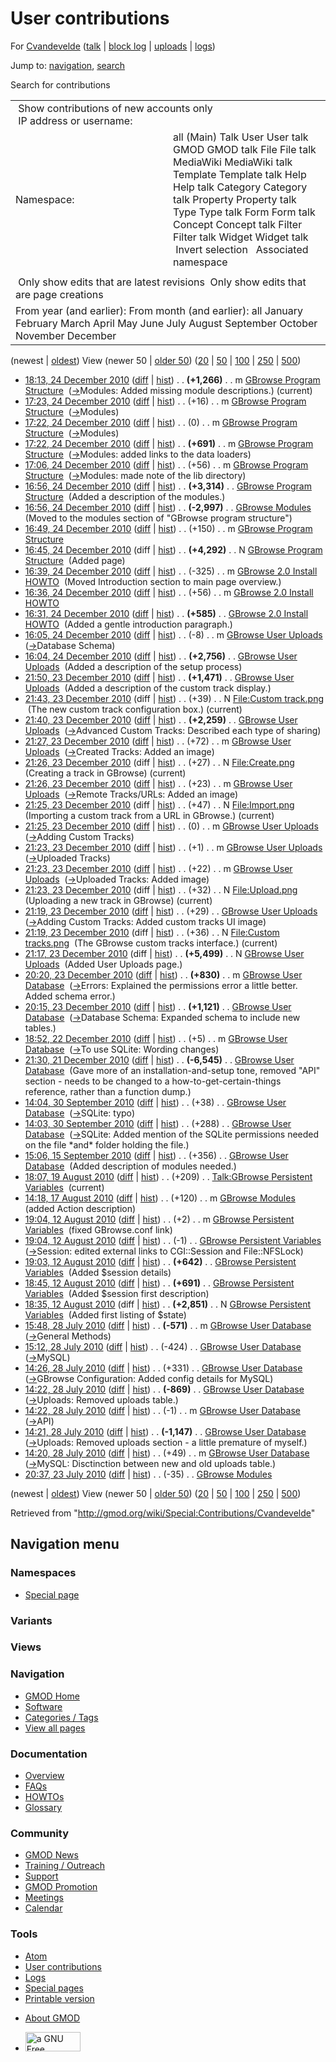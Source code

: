 <div id="mw-page-base" class="noprint">

</div>

<div id="mw-head-base" class="noprint">

</div>

<div id="content" class="mw-body" role="main">

<span id="top"></span>

<div id="mw-js-message" style="display:none;">

</div>



# <span dir="auto">User contributions</span>

<div id="bodyContent">

<div id="contentSub">

For <a
href="/mediawiki/index.php?title=User:Cvandevelde&amp;action=edit&amp;redlink=1"
class="new"
title="User:Cvandevelde (page does not exist)">Cvandevelde</a> (<a
href="/mediawiki/index.php?title=User_talk:Cvandevelde&amp;action=edit&amp;redlink=1"
class="new" title="User talk:Cvandevelde (page does not exist)">talk</a>
\| [block
log](/mediawiki/index.php?title=Special:Log/block&page=User%3ACvandevelde "Special:Log/block")
\|
[uploads](/wiki/Special:ListFiles/Cvandevelde "Special:ListFiles/Cvandevelde")
\| [logs](/wiki/Special:Log/Cvandevelde "Special:Log/Cvandevelde"))

</div>

<div id="jump-to-nav" class="mw-jump">

Jump to: [navigation](#mw-navigation), [search](#p-search)

</div>

<div id="mw-content-text">

Search for contributions

<table class="mw-contributions-table">
<colgroup>
<col style="width: 50%" />
<col style="width: 50%" />
</colgroup>
<tbody>
<tr class="odd">
<td colspan="2"> Show contributions of new accounts only<br />
 IP address or username:</td>
</tr>
<tr class="even">
<td class="mw-label">Namespace:</td>
<td>all (Main) Talk User User talk GMOD GMOD talk File File talk
MediaWiki MediaWiki talk Template Template talk Help Help talk Category
Category talk Property Property talk Type Type talk Form Form talk
Concept Concept talk Filter Filter talk Widget Widget talk  
 Invert selection 
 Associated namespace </td>
</tr>
<tr class="odd">
<td colspan="2"></td>
</tr>
<tr class="even">
<td colspan="2"> Only show edits that are latest revisions
 Only show edits that are page creations</td>
</tr>
<tr class="odd">
<td colspan="2">From year (and earlier): From month (and earlier): all
January February March April May June July August September October
November December</td>
</tr>
</tbody>
</table>

(newest \| <a
href="/mediawiki/index.php?title=Special:Contributions/Cvandevelde&amp;dir=prev&amp;target=Cvandevelde"
class="mw-lastlink" rel="last"
title="Special:Contributions/Cvandevelde">oldest</a>) View (newer 50 \|
<a
href="/mediawiki/index.php?title=Special:Contributions/Cvandevelde&amp;offset=20100723203734&amp;target=Cvandevelde"
class="mw-nextlink" rel="next"
title="Special:Contributions/Cvandevelde">older 50</a>) (<a
href="/mediawiki/index.php?title=Special:Contributions/Cvandevelde&amp;offset=&amp;limit=20&amp;target=Cvandevelde"
class="mw-numlink" title="Special:Contributions/Cvandevelde">20</a> \|
<a
href="/mediawiki/index.php?title=Special:Contributions/Cvandevelde&amp;offset=&amp;limit=50&amp;target=Cvandevelde"
class="mw-numlink" title="Special:Contributions/Cvandevelde">50</a> \|
<a
href="/mediawiki/index.php?title=Special:Contributions/Cvandevelde&amp;offset=&amp;limit=100&amp;target=Cvandevelde"
class="mw-numlink" title="Special:Contributions/Cvandevelde">100</a> \|
<a
href="/mediawiki/index.php?title=Special:Contributions/Cvandevelde&amp;offset=&amp;limit=250&amp;target=Cvandevelde"
class="mw-numlink" title="Special:Contributions/Cvandevelde">250</a> \|
<a
href="/mediawiki/index.php?title=Special:Contributions/Cvandevelde&amp;offset=&amp;limit=500&amp;target=Cvandevelde"
class="mw-numlink" title="Special:Contributions/Cvandevelde">500</a>)

- <a
  href="/mediawiki/index.php?title=GBrowse_Program_Structure&amp;oldid=16318"
  class="mw-changeslist-date" title="GBrowse Program Structure">18:13, 24
  December 2010</a>
  ([diff](/mediawiki/index.php?title=GBrowse_Program_Structure&diff=prev&oldid=16318 "GBrowse Program Structure")
  \|
  [hist](/mediawiki/index.php?title=GBrowse_Program_Structure&action=history "GBrowse Program Structure"))
  <span class="mw-changeslist-separator">. .</span> **(+1,266)**‎
  <span class="mw-changeslist-separator">. .</span> m
  <a href="/wiki/GBrowse_Program_Structure" class="mw-contributions-title"
  title="GBrowse Program Structure">GBrowse Program Structure</a> ‎
  <span class="comment">([→](/wiki/GBrowse_Program_Structure#Modules "GBrowse Program Structure")‎<span dir="auto"><span class="autocomment">Modules:
  </span> Added missing module descriptions.</span>)</span>
  <span class="mw-uctop">(current)</span>
- <a
  href="/mediawiki/index.php?title=GBrowse_Program_Structure&amp;oldid=16317"
  class="mw-changeslist-date" title="GBrowse Program Structure">17:23, 24
  December 2010</a>
  ([diff](/mediawiki/index.php?title=GBrowse_Program_Structure&diff=prev&oldid=16317 "GBrowse Program Structure")
  \|
  [hist](/mediawiki/index.php?title=GBrowse_Program_Structure&action=history "GBrowse Program Structure"))
  <span class="mw-changeslist-separator">. .</span>
  <span class="mw-plusminus-pos" dir="ltr"
  title="8,519 bytes after change">(+16)</span>‎
  <span class="mw-changeslist-separator">. .</span> m
  <a href="/wiki/GBrowse_Program_Structure" class="mw-contributions-title"
  title="GBrowse Program Structure">GBrowse Program Structure</a> ‎
  <span class="comment">([→](/wiki/GBrowse_Program_Structure#Modules "GBrowse Program Structure")‎<span dir="auto"><span class="autocomment">Modules</span></span>)</span>
- <a
  href="/mediawiki/index.php?title=GBrowse_Program_Structure&amp;oldid=16316"
  class="mw-changeslist-date" title="GBrowse Program Structure">17:22, 24
  December 2010</a>
  ([diff](/mediawiki/index.php?title=GBrowse_Program_Structure&diff=prev&oldid=16316 "GBrowse Program Structure")
  \|
  [hist](/mediawiki/index.php?title=GBrowse_Program_Structure&action=history "GBrowse Program Structure"))
  <span class="mw-changeslist-separator">. .</span>
  <span class="mw-plusminus-null" dir="ltr"
  title="8,503 bytes after change">(0)</span>‎
  <span class="mw-changeslist-separator">. .</span> m
  <a href="/wiki/GBrowse_Program_Structure" class="mw-contributions-title"
  title="GBrowse Program Structure">GBrowse Program Structure</a> ‎
  <span class="comment">([→](/wiki/GBrowse_Program_Structure#Modules "GBrowse Program Structure")‎<span dir="auto"><span class="autocomment">Modules</span></span>)</span>
- <a
  href="/mediawiki/index.php?title=GBrowse_Program_Structure&amp;oldid=16315"
  class="mw-changeslist-date" title="GBrowse Program Structure">17:22, 24
  December 2010</a>
  ([diff](/mediawiki/index.php?title=GBrowse_Program_Structure&diff=prev&oldid=16315 "GBrowse Program Structure")
  \|
  [hist](/mediawiki/index.php?title=GBrowse_Program_Structure&action=history "GBrowse Program Structure"))
  <span class="mw-changeslist-separator">. .</span> **(+691)**‎
  <span class="mw-changeslist-separator">. .</span> m
  <a href="/wiki/GBrowse_Program_Structure" class="mw-contributions-title"
  title="GBrowse Program Structure">GBrowse Program Structure</a> ‎
  <span class="comment">([→](/wiki/GBrowse_Program_Structure#Modules "GBrowse Program Structure")‎<span dir="auto"><span class="autocomment">Modules:
  </span> added links to the data loaders</span>)</span>
- <a
  href="/mediawiki/index.php?title=GBrowse_Program_Structure&amp;oldid=16314"
  class="mw-changeslist-date" title="GBrowse Program Structure">17:06, 24
  December 2010</a>
  ([diff](/mediawiki/index.php?title=GBrowse_Program_Structure&diff=prev&oldid=16314 "GBrowse Program Structure")
  \|
  [hist](/mediawiki/index.php?title=GBrowse_Program_Structure&action=history "GBrowse Program Structure"))
  <span class="mw-changeslist-separator">. .</span>
  <span class="mw-plusminus-pos" dir="ltr"
  title="7,812 bytes after change">(+56)</span>‎
  <span class="mw-changeslist-separator">. .</span> m
  <a href="/wiki/GBrowse_Program_Structure" class="mw-contributions-title"
  title="GBrowse Program Structure">GBrowse Program Structure</a> ‎
  <span class="comment">([→](/wiki/GBrowse_Program_Structure#Modules "GBrowse Program Structure")‎<span dir="auto"><span class="autocomment">Modules:
  </span> made note of the lib directory</span>)</span>
- <a
  href="/mediawiki/index.php?title=GBrowse_Program_Structure&amp;oldid=16313"
  class="mw-changeslist-date" title="GBrowse Program Structure">16:56, 24
  December 2010</a>
  ([diff](/mediawiki/index.php?title=GBrowse_Program_Structure&diff=prev&oldid=16313 "GBrowse Program Structure")
  \|
  [hist](/mediawiki/index.php?title=GBrowse_Program_Structure&action=history "GBrowse Program Structure"))
  <span class="mw-changeslist-separator">. .</span> **(+3,314)**‎
  <span class="mw-changeslist-separator">. .</span>
  <a href="/wiki/GBrowse_Program_Structure" class="mw-contributions-title"
  title="GBrowse Program Structure">GBrowse Program Structure</a> ‎
  <span class="comment">(Added a description of the modules.)</span>
- <a href="/mediawiki/index.php?title=GBrowse_Modules&amp;oldid=16312"
  class="mw-changeslist-date" title="GBrowse Modules">16:56, 24 December
  2010</a>
  ([diff](/mediawiki/index.php?title=GBrowse_Modules&diff=prev&oldid=16312 "GBrowse Modules")
  \|
  [hist](/mediawiki/index.php?title=GBrowse_Modules&action=history "GBrowse Modules"))
  <span class="mw-changeslist-separator">. .</span> **(-2,997)**‎
  <span class="mw-changeslist-separator">. .</span>
  <a href="/mediawiki/index.php?title=GBrowse_Modules&amp;redirect=no"
  class="mw-redirect mw-contributions-title"
  title="GBrowse Modules">GBrowse Modules</a> ‎
  <span class="comment">(Moved to the modules section of "GBrowse
  program structure")</span>
- <a
  href="/mediawiki/index.php?title=GBrowse_Program_Structure&amp;oldid=16311"
  class="mw-changeslist-date" title="GBrowse Program Structure">16:49, 24
  December 2010</a>
  ([diff](/mediawiki/index.php?title=GBrowse_Program_Structure&diff=prev&oldid=16311 "GBrowse Program Structure")
  \|
  [hist](/mediawiki/index.php?title=GBrowse_Program_Structure&action=history "GBrowse Program Structure"))
  <span class="mw-changeslist-separator">. .</span>
  <span class="mw-plusminus-pos" dir="ltr"
  title="4,442 bytes after change">(+150)</span>‎
  <span class="mw-changeslist-separator">. .</span> m
  <a href="/wiki/GBrowse_Program_Structure" class="mw-contributions-title"
  title="GBrowse Program Structure">GBrowse Program Structure</a> ‎
- <a
  href="/mediawiki/index.php?title=GBrowse_Program_Structure&amp;oldid=16310"
  class="mw-changeslist-date" title="GBrowse Program Structure">16:45, 24
  December 2010</a> (diff \|
  [hist](/mediawiki/index.php?title=GBrowse_Program_Structure&action=history "GBrowse Program Structure"))
  <span class="mw-changeslist-separator">. .</span> **(+4,292)**‎
  <span class="mw-changeslist-separator">. .</span> N
  <a href="/wiki/GBrowse_Program_Structure" class="mw-contributions-title"
  title="GBrowse Program Structure">GBrowse Program Structure</a> ‎
  <span class="comment">(Added page)</span>
- <a
  href="/mediawiki/index.php?title=GBrowse_2.0_Install_HOWTO&amp;oldid=16309"
  class="mw-changeslist-date" title="GBrowse 2.0 Install HOWTO">16:39, 24
  December 2010</a>
  ([diff](/mediawiki/index.php?title=GBrowse_2.0_Install_HOWTO&diff=prev&oldid=16309 "GBrowse 2.0 Install HOWTO")
  \|
  [hist](/mediawiki/index.php?title=GBrowse_2.0_Install_HOWTO&action=history "GBrowse 2.0 Install HOWTO"))
  <span class="mw-changeslist-separator">. .</span>
  <span class="mw-plusminus-neg" dir="ltr"
  title="11,186 bytes after change">(-325)</span>‎
  <span class="mw-changeslist-separator">. .</span> m
  <a href="/wiki/GBrowse_2.0_Install_HOWTO" class="mw-contributions-title"
  title="GBrowse 2.0 Install HOWTO">GBrowse 2.0 Install HOWTO</a> ‎
  <span class="comment">(Moved Introduction section to main page
  overview.)</span>
- <a
  href="/mediawiki/index.php?title=GBrowse_2.0_Install_HOWTO&amp;oldid=16308"
  class="mw-changeslist-date" title="GBrowse 2.0 Install HOWTO">16:36, 24
  December 2010</a>
  ([diff](/mediawiki/index.php?title=GBrowse_2.0_Install_HOWTO&diff=prev&oldid=16308 "GBrowse 2.0 Install HOWTO")
  \|
  [hist](/mediawiki/index.php?title=GBrowse_2.0_Install_HOWTO&action=history "GBrowse 2.0 Install HOWTO"))
  <span class="mw-changeslist-separator">. .</span>
  <span class="mw-plusminus-pos" dir="ltr"
  title="11,511 bytes after change">(+56)</span>‎
  <span class="mw-changeslist-separator">. .</span> m
  <a href="/wiki/GBrowse_2.0_Install_HOWTO" class="mw-contributions-title"
  title="GBrowse 2.0 Install HOWTO">GBrowse 2.0 Install HOWTO</a> ‎
- <a
  href="/mediawiki/index.php?title=GBrowse_2.0_Install_HOWTO&amp;oldid=16307"
  class="mw-changeslist-date" title="GBrowse 2.0 Install HOWTO">16:31, 24
  December 2010</a>
  ([diff](/mediawiki/index.php?title=GBrowse_2.0_Install_HOWTO&diff=prev&oldid=16307 "GBrowse 2.0 Install HOWTO")
  \|
  [hist](/mediawiki/index.php?title=GBrowse_2.0_Install_HOWTO&action=history "GBrowse 2.0 Install HOWTO"))
  <span class="mw-changeslist-separator">. .</span> **(+585)**‎
  <span class="mw-changeslist-separator">. .</span>
  <a href="/wiki/GBrowse_2.0_Install_HOWTO" class="mw-contributions-title"
  title="GBrowse 2.0 Install HOWTO">GBrowse 2.0 Install HOWTO</a> ‎
  <span class="comment">(Added a gentle introduction paragraph.)</span>
- <a
  href="/mediawiki/index.php?title=GBrowse_User_Uploads&amp;oldid=16306"
  class="mw-changeslist-date" title="GBrowse User Uploads">16:05, 24
  December 2010</a>
  ([diff](/mediawiki/index.php?title=GBrowse_User_Uploads&diff=prev&oldid=16306 "GBrowse User Uploads")
  \|
  [hist](/mediawiki/index.php?title=GBrowse_User_Uploads&action=history "GBrowse User Uploads"))
  <span class="mw-changeslist-separator">. .</span>
  <span class="mw-plusminus-neg" dir="ltr"
  title="12,124 bytes after change">(-8)</span>‎
  <span class="mw-changeslist-separator">. .</span> m
  <a href="/wiki/GBrowse_User_Uploads" class="mw-contributions-title"
  title="GBrowse User Uploads">GBrowse User Uploads</a> ‎
  <span class="comment">([→](/wiki/GBrowse_User_Uploads#Database_Schema "GBrowse User Uploads")‎<span dir="auto"><span class="autocomment">Database
  Schema</span></span>)</span>
- <a
  href="/mediawiki/index.php?title=GBrowse_User_Uploads&amp;oldid=16305"
  class="mw-changeslist-date" title="GBrowse User Uploads">16:04, 24
  December 2010</a>
  ([diff](/mediawiki/index.php?title=GBrowse_User_Uploads&diff=prev&oldid=16305 "GBrowse User Uploads")
  \|
  [hist](/mediawiki/index.php?title=GBrowse_User_Uploads&action=history "GBrowse User Uploads"))
  <span class="mw-changeslist-separator">. .</span> **(+2,756)**‎
  <span class="mw-changeslist-separator">. .</span>
  <a href="/wiki/GBrowse_User_Uploads" class="mw-contributions-title"
  title="GBrowse User Uploads">GBrowse User Uploads</a> ‎
  <span class="comment">(Added a description of the setup
  process)</span>
- <a
  href="/mediawiki/index.php?title=GBrowse_User_Uploads&amp;oldid=16298"
  class="mw-changeslist-date" title="GBrowse User Uploads">21:50, 23
  December 2010</a>
  ([diff](/mediawiki/index.php?title=GBrowse_User_Uploads&diff=prev&oldid=16298 "GBrowse User Uploads")
  \|
  [hist](/mediawiki/index.php?title=GBrowse_User_Uploads&action=history "GBrowse User Uploads"))
  <span class="mw-changeslist-separator">. .</span> **(+1,471)**‎
  <span class="mw-changeslist-separator">. .</span>
  <a href="/wiki/GBrowse_User_Uploads" class="mw-contributions-title"
  title="GBrowse User Uploads">GBrowse User Uploads</a> ‎
  <span class="comment">(Added a description of the custom track
  display.)</span>
- <a
  href="/mediawiki/index.php?title=File:Custom_track.png&amp;oldid=16297"
  class="mw-changeslist-date" title="File:Custom track.png">21:43, 23
  December 2010</a> (diff \|
  [hist](/mediawiki/index.php?title=File:Custom_track.png&action=history "File:Custom track.png"))
  <span class="mw-changeslist-separator">. .</span>
  <span class="mw-plusminus-pos" dir="ltr"
  title="39 bytes after change">(+39)</span>‎
  <span class="mw-changeslist-separator">. .</span> N
  <a href="/wiki/File:Custom_track.png" class="mw-contributions-title"
  title="File:Custom track.png">File:Custom track.png</a> ‎
  <span class="comment">(The new custom track configuration box.)</span>
  <span class="mw-uctop">(current)</span>
- <a
  href="/mediawiki/index.php?title=GBrowse_User_Uploads&amp;oldid=16296"
  class="mw-changeslist-date" title="GBrowse User Uploads">21:40, 23
  December 2010</a>
  ([diff](/mediawiki/index.php?title=GBrowse_User_Uploads&diff=prev&oldid=16296 "GBrowse User Uploads")
  \|
  [hist](/mediawiki/index.php?title=GBrowse_User_Uploads&action=history "GBrowse User Uploads"))
  <span class="mw-changeslist-separator">. .</span> **(+2,259)**‎
  <span class="mw-changeslist-separator">. .</span>
  <a href="/wiki/GBrowse_User_Uploads" class="mw-contributions-title"
  title="GBrowse User Uploads">GBrowse User Uploads</a> ‎
  <span class="comment">([→](/wiki/GBrowse_User_Uploads#Advanced_Custom_Tracks "GBrowse User Uploads")‎<span dir="auto"><span class="autocomment">Advanced
  Custom Tracks: </span> Described each type of sharing</span>)</span>
- <a
  href="/mediawiki/index.php?title=GBrowse_User_Uploads&amp;oldid=16295"
  class="mw-changeslist-date" title="GBrowse User Uploads">21:27, 23
  December 2010</a>
  ([diff](/mediawiki/index.php?title=GBrowse_User_Uploads&diff=prev&oldid=16295 "GBrowse User Uploads")
  \|
  [hist](/mediawiki/index.php?title=GBrowse_User_Uploads&action=history "GBrowse User Uploads"))
  <span class="mw-changeslist-separator">. .</span>
  <span class="mw-plusminus-pos" dir="ltr"
  title="5,646 bytes after change">(+72)</span>‎
  <span class="mw-changeslist-separator">. .</span> m
  <a href="/wiki/GBrowse_User_Uploads" class="mw-contributions-title"
  title="GBrowse User Uploads">GBrowse User Uploads</a> ‎
  <span class="comment">([→](/wiki/GBrowse_User_Uploads#Created_Tracks "GBrowse User Uploads")‎<span dir="auto"><span class="autocomment">Created
  Tracks: </span> Added an image</span>)</span>
- <a href="/mediawiki/index.php?title=File:Create.png&amp;oldid=16294"
  class="mw-changeslist-date" title="File:Create.png">21:26, 23 December
  2010</a> (diff \|
  [hist](/mediawiki/index.php?title=File:Create.png&action=history "File:Create.png"))
  <span class="mw-changeslist-separator">. .</span>
  <span class="mw-plusminus-pos" dir="ltr"
  title="27 bytes after change">(+27)</span>‎
  <span class="mw-changeslist-separator">. .</span> N
  <a href="/wiki/File:Create.png" class="mw-contributions-title"
  title="File:Create.png">File:Create.png</a> ‎
  <span class="comment">(Creating a track in GBrowse)</span>
  <span class="mw-uctop">(current)</span>
- <a
  href="/mediawiki/index.php?title=GBrowse_User_Uploads&amp;oldid=16293"
  class="mw-changeslist-date" title="GBrowse User Uploads">21:26, 23
  December 2010</a>
  ([diff](/mediawiki/index.php?title=GBrowse_User_Uploads&diff=prev&oldid=16293 "GBrowse User Uploads")
  \|
  [hist](/mediawiki/index.php?title=GBrowse_User_Uploads&action=history "GBrowse User Uploads"))
  <span class="mw-changeslist-separator">. .</span>
  <span class="mw-plusminus-pos" dir="ltr"
  title="5,574 bytes after change">(+23)</span>‎
  <span class="mw-changeslist-separator">. .</span> m
  <a href="/wiki/GBrowse_User_Uploads" class="mw-contributions-title"
  title="GBrowse User Uploads">GBrowse User Uploads</a> ‎
  <span class="comment">([→](/wiki/GBrowse_User_Uploads#Remote_Tracks.2FURLs "GBrowse User Uploads")‎<span dir="auto"><span class="autocomment">Remote
  Tracks/URLs: </span> Added an image</span>)</span>
- <a href="/mediawiki/index.php?title=File:Import.png&amp;oldid=16292"
  class="mw-changeslist-date" title="File:Import.png">21:25, 23 December
  2010</a> (diff \|
  [hist](/mediawiki/index.php?title=File:Import.png&action=history "File:Import.png"))
  <span class="mw-changeslist-separator">. .</span>
  <span class="mw-plusminus-pos" dir="ltr"
  title="47 bytes after change">(+47)</span>‎
  <span class="mw-changeslist-separator">. .</span> N
  <a href="/wiki/File:Import.png" class="mw-contributions-title"
  title="File:Import.png">File:Import.png</a> ‎
  <span class="comment">(Importing a custom track from a URL in
  GBrowse.)</span> <span class="mw-uctop">(current)</span>
- <a
  href="/mediawiki/index.php?title=GBrowse_User_Uploads&amp;oldid=16290"
  class="mw-changeslist-date" title="GBrowse User Uploads">21:25, 23
  December 2010</a>
  ([diff](/mediawiki/index.php?title=GBrowse_User_Uploads&diff=prev&oldid=16290 "GBrowse User Uploads")
  \|
  [hist](/mediawiki/index.php?title=GBrowse_User_Uploads&action=history "GBrowse User Uploads"))
  <span class="mw-changeslist-separator">. .</span>
  <span class="mw-plusminus-null" dir="ltr"
  title="5,551 bytes after change">(0)</span>‎
  <span class="mw-changeslist-separator">. .</span> m
  <a href="/wiki/GBrowse_User_Uploads" class="mw-contributions-title"
  title="GBrowse User Uploads">GBrowse User Uploads</a> ‎
  <span class="comment">([→](/wiki/GBrowse_User_Uploads#Adding_Custom_Tracks "GBrowse User Uploads")‎<span dir="auto"><span class="autocomment">Adding
  Custom Tracks</span></span>)</span>
- <a
  href="/mediawiki/index.php?title=GBrowse_User_Uploads&amp;oldid=16289"
  class="mw-changeslist-date" title="GBrowse User Uploads">21:23, 23
  December 2010</a>
  ([diff](/mediawiki/index.php?title=GBrowse_User_Uploads&diff=prev&oldid=16289 "GBrowse User Uploads")
  \|
  [hist](/mediawiki/index.php?title=GBrowse_User_Uploads&action=history "GBrowse User Uploads"))
  <span class="mw-changeslist-separator">. .</span>
  <span class="mw-plusminus-pos" dir="ltr"
  title="5,551 bytes after change">(+1)</span>‎
  <span class="mw-changeslist-separator">. .</span> m
  <a href="/wiki/GBrowse_User_Uploads" class="mw-contributions-title"
  title="GBrowse User Uploads">GBrowse User Uploads</a> ‎
  <span class="comment">([→](/wiki/GBrowse_User_Uploads#Uploaded_Tracks "GBrowse User Uploads")‎<span dir="auto"><span class="autocomment">Uploaded
  Tracks</span></span>)</span>
- <a
  href="/mediawiki/index.php?title=GBrowse_User_Uploads&amp;oldid=16288"
  class="mw-changeslist-date" title="GBrowse User Uploads">21:23, 23
  December 2010</a>
  ([diff](/mediawiki/index.php?title=GBrowse_User_Uploads&diff=prev&oldid=16288 "GBrowse User Uploads")
  \|
  [hist](/mediawiki/index.php?title=GBrowse_User_Uploads&action=history "GBrowse User Uploads"))
  <span class="mw-changeslist-separator">. .</span>
  <span class="mw-plusminus-pos" dir="ltr"
  title="5,550 bytes after change">(+22)</span>‎
  <span class="mw-changeslist-separator">. .</span> m
  <a href="/wiki/GBrowse_User_Uploads" class="mw-contributions-title"
  title="GBrowse User Uploads">GBrowse User Uploads</a> ‎
  <span class="comment">([→](/wiki/GBrowse_User_Uploads#Uploaded_Tracks "GBrowse User Uploads")‎<span dir="auto"><span class="autocomment">Uploaded
  Tracks: </span> Added image</span>)</span>
- <a href="/mediawiki/index.php?title=File:Upload.png&amp;oldid=16287"
  class="mw-changeslist-date" title="File:Upload.png">21:23, 23 December
  2010</a> (diff \|
  [hist](/mediawiki/index.php?title=File:Upload.png&action=history "File:Upload.png"))
  <span class="mw-changeslist-separator">. .</span>
  <span class="mw-plusminus-pos" dir="ltr"
  title="32 bytes after change">(+32)</span>‎
  <span class="mw-changeslist-separator">. .</span> N
  <a href="/wiki/File:Upload.png" class="mw-contributions-title"
  title="File:Upload.png">File:Upload.png</a> ‎
  <span class="comment">(Uploading a new track in GBrowse)</span>
  <span class="mw-uctop">(current)</span>
- <a
  href="/mediawiki/index.php?title=GBrowse_User_Uploads&amp;oldid=16285"
  class="mw-changeslist-date" title="GBrowse User Uploads">21:19, 23
  December 2010</a>
  ([diff](/mediawiki/index.php?title=GBrowse_User_Uploads&diff=prev&oldid=16285 "GBrowse User Uploads")
  \|
  [hist](/mediawiki/index.php?title=GBrowse_User_Uploads&action=history "GBrowse User Uploads"))
  <span class="mw-changeslist-separator">. .</span>
  <span class="mw-plusminus-pos" dir="ltr"
  title="5,528 bytes after change">(+29)</span>‎
  <span class="mw-changeslist-separator">. .</span>
  <a href="/wiki/GBrowse_User_Uploads" class="mw-contributions-title"
  title="GBrowse User Uploads">GBrowse User Uploads</a> ‎
  <span class="comment">([→](/wiki/GBrowse_User_Uploads#Adding_Custom_Tracks "GBrowse User Uploads")‎<span dir="auto"><span class="autocomment">Adding
  Custom Tracks: </span> Added custom tracks UI image</span>)</span>
- <a
  href="/mediawiki/index.php?title=File:Custom_tracks.png&amp;oldid=16284"
  class="mw-changeslist-date" title="File:Custom tracks.png">21:19, 23
  December 2010</a> (diff \|
  [hist](/mediawiki/index.php?title=File:Custom_tracks.png&action=history "File:Custom tracks.png"))
  <span class="mw-changeslist-separator">. .</span>
  <span class="mw-plusminus-pos" dir="ltr"
  title="36 bytes after change">(+36)</span>‎
  <span class="mw-changeslist-separator">. .</span> N
  <a href="/wiki/File:Custom_tracks.png" class="mw-contributions-title"
  title="File:Custom tracks.png">File:Custom tracks.png</a> ‎
  <span class="comment">(The GBrowse custom tracks interface.)</span>
  <span class="mw-uctop">(current)</span>
- <a
  href="/mediawiki/index.php?title=GBrowse_User_Uploads&amp;oldid=16283"
  class="mw-changeslist-date" title="GBrowse User Uploads">21:17, 23
  December 2010</a> (diff \|
  [hist](/mediawiki/index.php?title=GBrowse_User_Uploads&action=history "GBrowse User Uploads"))
  <span class="mw-changeslist-separator">. .</span> **(+5,499)**‎
  <span class="mw-changeslist-separator">. .</span> N
  <a href="/wiki/GBrowse_User_Uploads" class="mw-contributions-title"
  title="GBrowse User Uploads">GBrowse User Uploads</a> ‎
  <span class="comment">(Added User Uploads page.)</span>
- <a
  href="/mediawiki/index.php?title=GBrowse_User_Database&amp;oldid=16278"
  class="mw-changeslist-date" title="GBrowse User Database">20:20, 23
  December 2010</a>
  ([diff](/mediawiki/index.php?title=GBrowse_User_Database&diff=prev&oldid=16278 "GBrowse User Database")
  \|
  [hist](/mediawiki/index.php?title=GBrowse_User_Database&action=history "GBrowse User Database"))
  <span class="mw-changeslist-separator">. .</span> **(+830)**‎
  <span class="mw-changeslist-separator">. .</span> m
  <a href="/wiki/GBrowse_User_Database" class="mw-contributions-title"
  title="GBrowse User Database">GBrowse User Database</a> ‎
  <span class="comment">([→](/wiki/GBrowse_User_Database#Errors "GBrowse User Database")‎<span dir="auto"><span class="autocomment">Errors:
  </span> Explained the permissions error a little better. Added schema
  error.</span>)</span>
- <a
  href="/mediawiki/index.php?title=GBrowse_User_Database&amp;oldid=16277"
  class="mw-changeslist-date" title="GBrowse User Database">20:15, 23
  December 2010</a>
  ([diff](/mediawiki/index.php?title=GBrowse_User_Database&diff=prev&oldid=16277 "GBrowse User Database")
  \|
  [hist](/mediawiki/index.php?title=GBrowse_User_Database&action=history "GBrowse User Database"))
  <span class="mw-changeslist-separator">. .</span> **(+1,121)**‎
  <span class="mw-changeslist-separator">. .</span>
  <a href="/wiki/GBrowse_User_Database" class="mw-contributions-title"
  title="GBrowse User Database">GBrowse User Database</a> ‎
  <span class="comment">([→](/wiki/GBrowse_User_Database#Database_Schema "GBrowse User Database")‎<span dir="auto"><span class="autocomment">Database
  Schema: </span> Expanded schema to include new tables.</span>)</span>
- <a
  href="/mediawiki/index.php?title=GBrowse_User_Database&amp;oldid=16271"
  class="mw-changeslist-date" title="GBrowse User Database">18:52, 22
  December 2010</a>
  ([diff](/mediawiki/index.php?title=GBrowse_User_Database&diff=prev&oldid=16271 "GBrowse User Database")
  \|
  [hist](/mediawiki/index.php?title=GBrowse_User_Database&action=history "GBrowse User Database"))
  <span class="mw-changeslist-separator">. .</span>
  <span class="mw-plusminus-pos" dir="ltr"
  title="5,145 bytes after change">(+5)</span>‎
  <span class="mw-changeslist-separator">. .</span> m
  <a href="/wiki/GBrowse_User_Database" class="mw-contributions-title"
  title="GBrowse User Database">GBrowse User Database</a> ‎
  <span class="comment">([→](/wiki/GBrowse_User_Database#To_use_SQLite "GBrowse User Database")‎<span dir="auto"><span class="autocomment">To
  use SQLite: </span> Wording changes</span>)</span>
- <a
  href="/mediawiki/index.php?title=GBrowse_User_Database&amp;oldid=16241"
  class="mw-changeslist-date" title="GBrowse User Database">21:30, 21
  December 2010</a>
  ([diff](/mediawiki/index.php?title=GBrowse_User_Database&diff=prev&oldid=16241 "GBrowse User Database")
  \|
  [hist](/mediawiki/index.php?title=GBrowse_User_Database&action=history "GBrowse User Database"))
  <span class="mw-changeslist-separator">. .</span> **(-6,545)**‎
  <span class="mw-changeslist-separator">. .</span>
  <a href="/wiki/GBrowse_User_Database" class="mw-contributions-title"
  title="GBrowse User Database">GBrowse User Database</a> ‎
  <span class="comment">(Gave more of an installation-and-setup tone,
  removed "API" section - needs to be changed to a
  how-to-get-certain-things reference, rather than a function
  dump.)</span>
- <a
  href="/mediawiki/index.php?title=GBrowse_User_Database&amp;oldid=14635"
  class="mw-changeslist-date" title="GBrowse User Database">14:04, 30
  September 2010</a>
  ([diff](/mediawiki/index.php?title=GBrowse_User_Database&diff=prev&oldid=14635 "GBrowse User Database")
  \|
  [hist](/mediawiki/index.php?title=GBrowse_User_Database&action=history "GBrowse User Database"))
  <span class="mw-changeslist-separator">. .</span>
  <span class="mw-plusminus-pos" dir="ltr"
  title="11,685 bytes after change">(+38)</span>‎
  <span class="mw-changeslist-separator">. .</span>
  <a href="/wiki/GBrowse_User_Database" class="mw-contributions-title"
  title="GBrowse User Database">GBrowse User Database</a> ‎
  <span class="comment">([→](/wiki/GBrowse_User_Database#SQLite "GBrowse User Database")‎<span dir="auto"><span class="autocomment">SQLite:
  </span> typo</span>)</span>
- <a
  href="/mediawiki/index.php?title=GBrowse_User_Database&amp;oldid=14634"
  class="mw-changeslist-date" title="GBrowse User Database">14:03, 30
  September 2010</a>
  ([diff](/mediawiki/index.php?title=GBrowse_User_Database&diff=prev&oldid=14634 "GBrowse User Database")
  \|
  [hist](/mediawiki/index.php?title=GBrowse_User_Database&action=history "GBrowse User Database"))
  <span class="mw-changeslist-separator">. .</span>
  <span class="mw-plusminus-pos" dir="ltr"
  title="11,647 bytes after change">(+288)</span>‎
  <span class="mw-changeslist-separator">. .</span>
  <a href="/wiki/GBrowse_User_Database" class="mw-contributions-title"
  title="GBrowse User Database">GBrowse User Database</a> ‎
  <span class="comment">([→](/wiki/GBrowse_User_Database#SQLite "GBrowse User Database")‎<span dir="auto"><span class="autocomment">SQLite:
  </span> Added mention of the SQLite permissions needed on the file
  \*and\* folder holding the file.</span>)</span>
- <a
  href="/mediawiki/index.php?title=GBrowse_User_Database&amp;oldid=14487"
  class="mw-changeslist-date" title="GBrowse User Database">15:06, 15
  September 2010</a>
  ([diff](/mediawiki/index.php?title=GBrowse_User_Database&diff=prev&oldid=14487 "GBrowse User Database")
  \|
  [hist](/mediawiki/index.php?title=GBrowse_User_Database&action=history "GBrowse User Database"))
  <span class="mw-changeslist-separator">. .</span>
  <span class="mw-plusminus-pos" dir="ltr"
  title="11,359 bytes after change">(+356)</span>‎
  <span class="mw-changeslist-separator">. .</span>
  <a href="/wiki/GBrowse_User_Database" class="mw-contributions-title"
  title="GBrowse User Database">GBrowse User Database</a> ‎
  <span class="comment">(Added description of modules needed.)</span>
- <a
  href="/mediawiki/index.php?title=Talk:GBrowse_Persistent_Variables&amp;oldid=14210"
  class="mw-changeslist-date"
  title="Talk:GBrowse Persistent Variables">18:07, 19 August 2010</a>
  ([diff](/mediawiki/index.php?title=Talk:GBrowse_Persistent_Variables&diff=prev&oldid=14210 "Talk:GBrowse Persistent Variables")
  \|
  [hist](/mediawiki/index.php?title=Talk:GBrowse_Persistent_Variables&action=history "Talk:GBrowse Persistent Variables"))
  <span class="mw-changeslist-separator">. .</span>
  <span class="mw-plusminus-pos" dir="ltr"
  title="307 bytes after change">(+209)</span>‎
  <span class="mw-changeslist-separator">. .</span>
  <a href="/wiki/Talk:GBrowse_Persistent_Variables"
  class="mw-contributions-title"
  title="Talk:GBrowse Persistent Variables">Talk:GBrowse Persistent
  Variables</a> ‎ <span class="mw-uctop">(current)</span>
- <a href="/mediawiki/index.php?title=GBrowse_Modules&amp;oldid=14191"
  class="mw-changeslist-date" title="GBrowse Modules">14:18, 17 August
  2010</a>
  ([diff](/mediawiki/index.php?title=GBrowse_Modules&diff=prev&oldid=14191 "GBrowse Modules")
  \|
  [hist](/mediawiki/index.php?title=GBrowse_Modules&action=history "GBrowse Modules"))
  <span class="mw-changeslist-separator">. .</span>
  <span class="mw-plusminus-pos" dir="ltr"
  title="3,113 bytes after change">(+120)</span>‎
  <span class="mw-changeslist-separator">. .</span> m
  <a href="/mediawiki/index.php?title=GBrowse_Modules&amp;redirect=no"
  class="mw-redirect mw-contributions-title"
  title="GBrowse Modules">GBrowse Modules</a> ‎
  <span class="comment">(added Action description)</span>
- <a
  href="/mediawiki/index.php?title=GBrowse_Persistent_Variables&amp;oldid=14170"
  class="mw-changeslist-date" title="GBrowse Persistent Variables">19:04,
  12 August 2010</a>
  ([diff](/mediawiki/index.php?title=GBrowse_Persistent_Variables&diff=prev&oldid=14170 "GBrowse Persistent Variables")
  \|
  [hist](/mediawiki/index.php?title=GBrowse_Persistent_Variables&action=history "GBrowse Persistent Variables"))
  <span class="mw-changeslist-separator">. .</span>
  <span class="mw-plusminus-pos" dir="ltr"
  title="4,185 bytes after change">(+2)</span>‎
  <span class="mw-changeslist-separator">. .</span> m
  <a href="/wiki/GBrowse_Persistent_Variables"
  class="mw-contributions-title"
  title="GBrowse Persistent Variables">GBrowse Persistent Variables</a> ‎
  <span class="comment">(fixed GBrowse.conf link)</span>
- <a
  href="/mediawiki/index.php?title=GBrowse_Persistent_Variables&amp;oldid=14169"
  class="mw-changeslist-date" title="GBrowse Persistent Variables">19:04,
  12 August 2010</a>
  ([diff](/mediawiki/index.php?title=GBrowse_Persistent_Variables&diff=prev&oldid=14169 "GBrowse Persistent Variables")
  \|
  [hist](/mediawiki/index.php?title=GBrowse_Persistent_Variables&action=history "GBrowse Persistent Variables"))
  <span class="mw-changeslist-separator">. .</span>
  <span class="mw-plusminus-neg" dir="ltr"
  title="4,183 bytes after change">(-1)</span>‎
  <span class="mw-changeslist-separator">. .</span>
  <a href="/wiki/GBrowse_Persistent_Variables"
  class="mw-contributions-title"
  title="GBrowse Persistent Variables">GBrowse Persistent Variables</a> ‎
  <span class="comment">([→](/wiki/GBrowse_Persistent_Variables#Session "GBrowse Persistent Variables")‎<span dir="auto"><span class="autocomment">Session:
  </span> edited external links to CGI::Session and
  File::NFSLock</span>)</span>
- <a
  href="/mediawiki/index.php?title=GBrowse_Persistent_Variables&amp;oldid=14168"
  class="mw-changeslist-date" title="GBrowse Persistent Variables">19:03,
  12 August 2010</a>
  ([diff](/mediawiki/index.php?title=GBrowse_Persistent_Variables&diff=prev&oldid=14168 "GBrowse Persistent Variables")
  \|
  [hist](/mediawiki/index.php?title=GBrowse_Persistent_Variables&action=history "GBrowse Persistent Variables"))
  <span class="mw-changeslist-separator">. .</span> **(+642)**‎
  <span class="mw-changeslist-separator">. .</span>
  <a href="/wiki/GBrowse_Persistent_Variables"
  class="mw-contributions-title"
  title="GBrowse Persistent Variables">GBrowse Persistent Variables</a> ‎
  <span class="comment">(Added \$session details)</span>
- <a
  href="/mediawiki/index.php?title=GBrowse_Persistent_Variables&amp;oldid=14167"
  class="mw-changeslist-date" title="GBrowse Persistent Variables">18:45,
  12 August 2010</a>
  ([diff](/mediawiki/index.php?title=GBrowse_Persistent_Variables&diff=prev&oldid=14167 "GBrowse Persistent Variables")
  \|
  [hist](/mediawiki/index.php?title=GBrowse_Persistent_Variables&action=history "GBrowse Persistent Variables"))
  <span class="mw-changeslist-separator">. .</span> **(+691)**‎
  <span class="mw-changeslist-separator">. .</span>
  <a href="/wiki/GBrowse_Persistent_Variables"
  class="mw-contributions-title"
  title="GBrowse Persistent Variables">GBrowse Persistent Variables</a> ‎
  <span class="comment">(Added \$session first description)</span>
- <a
  href="/mediawiki/index.php?title=GBrowse_Persistent_Variables&amp;oldid=14166"
  class="mw-changeslist-date" title="GBrowse Persistent Variables">18:35,
  12 August 2010</a> (diff \|
  [hist](/mediawiki/index.php?title=GBrowse_Persistent_Variables&action=history "GBrowse Persistent Variables"))
  <span class="mw-changeslist-separator">. .</span> **(+2,851)**‎
  <span class="mw-changeslist-separator">. .</span> N
  <a href="/wiki/GBrowse_Persistent_Variables"
  class="mw-contributions-title"
  title="GBrowse Persistent Variables">GBrowse Persistent Variables</a> ‎
  <span class="comment">(Added first listing of \$state)</span>
- <a
  href="/mediawiki/index.php?title=GBrowse_User_Database&amp;oldid=13859"
  class="mw-changeslist-date" title="GBrowse User Database">15:48, 28 July
  2010</a>
  ([diff](/mediawiki/index.php?title=GBrowse_User_Database&diff=prev&oldid=13859 "GBrowse User Database")
  \|
  [hist](/mediawiki/index.php?title=GBrowse_User_Database&action=history "GBrowse User Database"))
  <span class="mw-changeslist-separator">. .</span> **(-571)**‎
  <span class="mw-changeslist-separator">. .</span> m
  <a href="/wiki/GBrowse_User_Database" class="mw-contributions-title"
  title="GBrowse User Database">GBrowse User Database</a> ‎
  <span class="comment">([→](/wiki/GBrowse_User_Database#General_Methods "GBrowse User Database")‎<span dir="auto"><span class="autocomment">General
  Methods</span></span>)</span>
- <a
  href="/mediawiki/index.php?title=GBrowse_User_Database&amp;oldid=13858"
  class="mw-changeslist-date" title="GBrowse User Database">15:12, 28 July
  2010</a>
  ([diff](/mediawiki/index.php?title=GBrowse_User_Database&diff=prev&oldid=13858 "GBrowse User Database")
  \|
  [hist](/mediawiki/index.php?title=GBrowse_User_Database&action=history "GBrowse User Database"))
  <span class="mw-changeslist-separator">. .</span>
  <span class="mw-plusminus-neg" dir="ltr"
  title="11,574 bytes after change">(-424)</span>‎
  <span class="mw-changeslist-separator">. .</span>
  <a href="/wiki/GBrowse_User_Database" class="mw-contributions-title"
  title="GBrowse User Database">GBrowse User Database</a> ‎
  <span class="comment">([→](/wiki/GBrowse_User_Database#MySQL "GBrowse User Database")‎<span dir="auto"><span class="autocomment">MySQL</span></span>)</span>
- <a
  href="/mediawiki/index.php?title=GBrowse_User_Database&amp;oldid=13857"
  class="mw-changeslist-date" title="GBrowse User Database">14:26, 28 July
  2010</a>
  ([diff](/mediawiki/index.php?title=GBrowse_User_Database&diff=prev&oldid=13857 "GBrowse User Database")
  \|
  [hist](/mediawiki/index.php?title=GBrowse_User_Database&action=history "GBrowse User Database"))
  <span class="mw-changeslist-separator">. .</span>
  <span class="mw-plusminus-pos" dir="ltr"
  title="11,998 bytes after change">(+331)</span>‎
  <span class="mw-changeslist-separator">. .</span>
  <a href="/wiki/GBrowse_User_Database" class="mw-contributions-title"
  title="GBrowse User Database">GBrowse User Database</a> ‎
  <span class="comment">([→](/wiki/GBrowse_User_Database#GBrowse_Configuration "GBrowse User Database")‎<span dir="auto"><span class="autocomment">GBrowse
  Configuration: </span> Added config details for MySQL</span>)</span>
- <a
  href="/mediawiki/index.php?title=GBrowse_User_Database&amp;oldid=13856"
  class="mw-changeslist-date" title="GBrowse User Database">14:22, 28 July
  2010</a>
  ([diff](/mediawiki/index.php?title=GBrowse_User_Database&diff=prev&oldid=13856 "GBrowse User Database")
  \|
  [hist](/mediawiki/index.php?title=GBrowse_User_Database&action=history "GBrowse User Database"))
  <span class="mw-changeslist-separator">. .</span> **(-869)**‎
  <span class="mw-changeslist-separator">. .</span>
  <a href="/wiki/GBrowse_User_Database" class="mw-contributions-title"
  title="GBrowse User Database">GBrowse User Database</a> ‎
  <span class="comment">([→](/wiki/GBrowse_User_Database#Uploads "GBrowse User Database")‎<span dir="auto"><span class="autocomment">Uploads:
  </span> Removed uploads table.</span>)</span>
- <a
  href="/mediawiki/index.php?title=GBrowse_User_Database&amp;oldid=13855"
  class="mw-changeslist-date" title="GBrowse User Database">14:22, 28 July
  2010</a>
  ([diff](/mediawiki/index.php?title=GBrowse_User_Database&diff=prev&oldid=13855 "GBrowse User Database")
  \|
  [hist](/mediawiki/index.php?title=GBrowse_User_Database&action=history "GBrowse User Database"))
  <span class="mw-changeslist-separator">. .</span>
  <span class="mw-plusminus-neg" dir="ltr"
  title="12,536 bytes after change">(-1)</span>‎
  <span class="mw-changeslist-separator">. .</span> m
  <a href="/wiki/GBrowse_User_Database" class="mw-contributions-title"
  title="GBrowse User Database">GBrowse User Database</a> ‎
  <span class="comment">([→](/wiki/GBrowse_User_Database#API "GBrowse User Database")‎<span dir="auto"><span class="autocomment">API</span></span>)</span>
- <a
  href="/mediawiki/index.php?title=GBrowse_User_Database&amp;oldid=13854"
  class="mw-changeslist-date" title="GBrowse User Database">14:21, 28 July
  2010</a>
  ([diff](/mediawiki/index.php?title=GBrowse_User_Database&diff=prev&oldid=13854 "GBrowse User Database")
  \|
  [hist](/mediawiki/index.php?title=GBrowse_User_Database&action=history "GBrowse User Database"))
  <span class="mw-changeslist-separator">. .</span> **(-1,147)**‎
  <span class="mw-changeslist-separator">. .</span>
  <a href="/wiki/GBrowse_User_Database" class="mw-contributions-title"
  title="GBrowse User Database">GBrowse User Database</a> ‎
  <span class="comment">([→](/wiki/GBrowse_User_Database#Uploads "GBrowse User Database")‎<span dir="auto"><span class="autocomment">Uploads:
  </span> Removed uploads section - a little premature of
  myself.</span>)</span>
- <a
  href="/mediawiki/index.php?title=GBrowse_User_Database&amp;oldid=13853"
  class="mw-changeslist-date" title="GBrowse User Database">14:20, 28 July
  2010</a>
  ([diff](/mediawiki/index.php?title=GBrowse_User_Database&diff=prev&oldid=13853 "GBrowse User Database")
  \|
  [hist](/mediawiki/index.php?title=GBrowse_User_Database&action=history "GBrowse User Database"))
  <span class="mw-changeslist-separator">. .</span>
  <span class="mw-plusminus-pos" dir="ltr"
  title="13,684 bytes after change">(+49)</span>‎
  <span class="mw-changeslist-separator">. .</span> m
  <a href="/wiki/GBrowse_User_Database" class="mw-contributions-title"
  title="GBrowse User Database">GBrowse User Database</a> ‎
  <span class="comment">([→](/wiki/GBrowse_User_Database#MySQL "GBrowse User Database")‎<span dir="auto"><span class="autocomment">MySQL:
  </span> Disctinction between new and old uploads table.</span>)</span>
- <a href="/mediawiki/index.php?title=GBrowse_Modules&amp;oldid=13790"
  class="mw-changeslist-date" title="GBrowse Modules">20:37, 23 July
  2010</a>
  ([diff](/mediawiki/index.php?title=GBrowse_Modules&diff=prev&oldid=13790 "GBrowse Modules")
  \|
  [hist](/mediawiki/index.php?title=GBrowse_Modules&action=history "GBrowse Modules"))
  <span class="mw-changeslist-separator">. .</span>
  <span class="mw-plusminus-neg" dir="ltr"
  title="2,993 bytes after change">(-35)</span>‎
  <span class="mw-changeslist-separator">. .</span>
  <a href="/mediawiki/index.php?title=GBrowse_Modules&amp;redirect=no"
  class="mw-redirect mw-contributions-title"
  title="GBrowse Modules">GBrowse Modules</a> ‎

(newest \| <a
href="/mediawiki/index.php?title=Special:Contributions/Cvandevelde&amp;dir=prev&amp;target=Cvandevelde"
class="mw-lastlink" rel="last"
title="Special:Contributions/Cvandevelde">oldest</a>) View (newer 50 \|
<a
href="/mediawiki/index.php?title=Special:Contributions/Cvandevelde&amp;offset=20100723203734&amp;target=Cvandevelde"
class="mw-nextlink" rel="next"
title="Special:Contributions/Cvandevelde">older 50</a>) (<a
href="/mediawiki/index.php?title=Special:Contributions/Cvandevelde&amp;offset=&amp;limit=20&amp;target=Cvandevelde"
class="mw-numlink" title="Special:Contributions/Cvandevelde">20</a> \|
<a
href="/mediawiki/index.php?title=Special:Contributions/Cvandevelde&amp;offset=&amp;limit=50&amp;target=Cvandevelde"
class="mw-numlink" title="Special:Contributions/Cvandevelde">50</a> \|
<a
href="/mediawiki/index.php?title=Special:Contributions/Cvandevelde&amp;offset=&amp;limit=100&amp;target=Cvandevelde"
class="mw-numlink" title="Special:Contributions/Cvandevelde">100</a> \|
<a
href="/mediawiki/index.php?title=Special:Contributions/Cvandevelde&amp;offset=&amp;limit=250&amp;target=Cvandevelde"
class="mw-numlink" title="Special:Contributions/Cvandevelde">250</a> \|
<a
href="/mediawiki/index.php?title=Special:Contributions/Cvandevelde&amp;offset=&amp;limit=500&amp;target=Cvandevelde"
class="mw-numlink" title="Special:Contributions/Cvandevelde">500</a>)

</div>

<div class="printfooter">

Retrieved from
"<http://gmod.org/wiki/Special:Contributions/Cvandevelde>"

</div>

<div id="catlinks" class="catlinks catlinks-allhidden">

</div>

<div class="visualClear">

</div>

</div>

</div>

<div id="mw-navigation">

## Navigation menu

<div id="mw-head">



<div id="left-navigation">

<div id="p-namespaces" class="vectorTabs" role="navigation"
aria-labelledby="p-namespaces-label">

### Namespaces

- <span id="ca-nstab-special">[Special
  page](/wiki/Special:Contributions/Cvandevelde "This is a special page, you cannot edit the page itself")</span>

</div>

<div id="p-variants" class="vectorMenu emptyPortlet" role="navigation"
aria-labelledby="p-variants-label">

### 

### Variants[](#)

<div class="menu">

</div>

</div>

</div>

<div id="right-navigation">

<div id="p-views" class="vectorTabs emptyPortlet" role="navigation"
aria-labelledby="p-views-label">

### Views

</div>



</div>



</div>

</div>

</div>

<div id="mw-panel">

<div id="p-logo" role="banner">

<a href="/wiki/Main_Page"
style="background-image: url(http://gmod.org/images/GMOD-cogs.png);"
title="Visit the main page"></a>

</div>

<div id="p-Navigation" class="portal" role="navigation"
aria-labelledby="p-Navigation-label">

### Navigation

<div class="body">

- <span id="n-GMOD-Home">[GMOD Home](/wiki/Main_Page)</span>
- <span id="n-Software">[Software](/wiki/GMOD_Components)</span>
- <span id="n-Categories-.2F-Tags">[Categories /
  Tags](/wiki/Categories)</span>
- <span id="n-View-all-pages">[View all
  pages](/wiki/Special:AllPages)</span>

</div>

</div>

<div id="p-Documentation" class="portal" role="navigation"
aria-labelledby="p-Documentation-label">

### Documentation

<div class="body">

- <span id="n-Overview">[Overview](/wiki/Overview)</span>
- <span id="n-FAQs">[FAQs](/wiki/Category:FAQ)</span>
- <span id="n-HOWTOs">[HOWTOs](/wiki/Category:HOWTO)</span>
- <span id="n-Glossary">[Glossary](/wiki/Glossary)</span>

</div>

</div>

<div id="p-Community" class="portal" role="navigation"
aria-labelledby="p-Community-label">

### Community

<div class="body">

- <span id="n-GMOD-News">[GMOD News](/wiki/GMOD_News)</span>
- <span id="n-Training-.2F-Outreach">[Training /
  Outreach](/wiki/Training_and_Outreach)</span>
- <span id="n-Support">[Support](/wiki/Support)</span>
- <span id="n-GMOD-Promotion">[GMOD
  Promotion](/wiki/GMOD_Promotion)</span>
- <span id="n-Meetings">[Meetings](/wiki/Meetings)</span>
- <span id="n-Calendar">[Calendar](/wiki/Calendar)</span>

</div>

</div>

<div id="p-tb" class="portal" role="navigation"
aria-labelledby="p-tb-label">

### Tools

<div class="body">

- <span id="feedlinks"><a
  href="http://gmod.org/mediawiki/index.php?title=Special:Contributions/Cvandevelde&amp;feed=atom"
  id="feed-atom" class="feedlink" rel="alternate"
  type="application/atom+xml" title="Atom feed for this page">Atom</a></span>
- <span id="t-contributions">[User
  contributions](/wiki/Special:Contributions/Cvandevelde "A list of contributions of this user")</span>
- <span id="t-log">[Logs](/wiki/Special:Log/Cvandevelde)</span>
- <span id="t-specialpages"><a href="/wiki/Special:SpecialPages" accesskey="q"
  title="A list of all special pages [q]">Special pages</a></span>
- <span id="t-print"><a
  href="/mediawiki/index.php?title=Special:Contributions/Cvandevelde&amp;printable=yes"
  rel="alternate" accesskey="p"
  title="Printable version of this page [p]">Printable version</a></span>

</div>

</div>

</div>

</div>

<div id="footer" role="contentinfo">

- <span id="footer-places-about">[About
  GMOD](/wiki/GMOD:About "GMOD:About")</span>

<!-- -->

- <span id="footer-copyrightico">[<img src="http://www.gnu.org/graphics/gfdl-logo-small.png" width="88"
  height="31" alt="a GNU Free Documentation License" />](http://www.gnu.org/licenses/fdl-1.3.html)</span>




</div>
